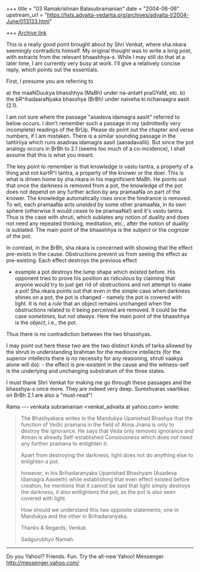 +++
title = "03 Ramakrishnan Balasubramanian"
date = "2004-06-06"
upstream_url = "https://lists.advaita-vedanta.org/archives/advaita-l/2004-June/013133.html"

+++
[Archive link](https://lists.advaita-vedanta.org/archives/advaita-l/2004-June/013133.html)

This is a really good point brought about by Shri
Venkat, where sha.nkara seemingly contradicts himself.
My original thought was to write a long post, with
extracts from the relevant bhaashhya-s. While I may
still do that at a later time, I am currently very
busy at work. I'll give a relatively concise reply,
which points out the essentials.

First, I presume you are referring to 

a) the maaNDuukya bhasshhya (MaBh) under na-antaH
praGYaM, etc.
b) the bR^ihadaaraNyaka bhasshya (BrBh) under naiveha
ki.nchanaagra aasit (2.1). 

I am not sure where the passage "asadeva idamagra
aasiit" referred to below occurs. I don't remember
such a passage in my (admittedly very incomplete)
readings of the BrUp. Please do point out the chapter
and verse numbers, if I am mistaken. There is a
similar sounding passage in the taittiriiya which runs
asadvaa idamagra aasit (aanadavallii). But since the
pot analogy occurs in BrBh to 2.1 (seems too much of a
co-incidence), I shall assume that this is what you
meant.

The key point to remember is that knowledge is vastu
tantra, a property of a thing and not kartR^i tantra,
a property of the knower or the doer. This is what is
driven home by sha.nkara in his magnificient MaBh.  He
points out that once the darkness is removed from a
pot, the knowledge of the pot does not depend on any
further action by any pramaaNa on part of the knower.
The knowledge automatically rises once the hindrance
is removed. To wit, each pramaaNa acts *unaided* by
some other pramaaNa, in its own sphere (otherwise it
would cease to be pramaaNa!) and it's vastu tantra.
Thus is the case with shruti, which sublates any
notion of duality and does not need any repeated
thinking, meditation, etc., after the notion of
duality is sublated. The main point of the bhaashhya
is the *subject* or the cognizer of the pot.

In contrast, in the BrBh, sha.nkara is concerned with
showing that the effect pre-exists in the cause.
Obstructions prevent us from seeing the effect as
pre-existing. Each effect destroys the previous effect
- example a pot destroys the lump shape which existed
before. His opponent tries to prove his position as
ridiculous by claiming that anyone would try to just
get rid of obstructions and not attempt to make a pot!
Sha.nkara points out that even in the simple case when
darkness shines on a pot, the pot is changed - namely
the pot is covered with light. It is not a *rule* that
an object remains unchanged when the obstructions
related to it being perceived are removed. It could be
the case *sometimes*, but not *always*. Here the main
point of the bhaashhya is the *object*, i.e., the pot.

Thus there is no contradiction between the two
bhasshyas. 

I may point out here these two are the two distinct
kinds of tarka allowed by the shruti in understanding
brahman for the mediocre intellects (for the superior
intellects there is no necessity for any reasoning,
shruti vaakya alone will do): - the effect is
pre-existent in the cause and the witness-self is the
underlying and unchanging substratum of the three
states.

I must thank Shri Venkat for making me go through
these passages and the bhasshya-s once more. They are
indeed very deep. Sureshvaras vaartikas on BrBh 2.1
are also a "must-read"!

Rama
--- venkata subramanian <venkat_advaita at yahoo.com>
wrote:
> 
> The Bhashyakara writes in the Mandukya Upanishad
> Bhashya that the function of Vedic pramana in the
> field of Atma Jnana is only to destroy the
> ignorance.  He says that Veda only removes ignorance
> and Atman is already Self-established Consiousness
> which does not need any further pramana to entighten
> it.
> 
> Apart from destroying the darkness, light does not
> do anything else to enlighten  a pot.
> 
> however, in his Brihadaranyaka Upanishad Bhashyam
> (Asadeva Idamagra Aaseeth) while establishing that
> even effect existed before creation, he mentions
> that it cannot be said that light simply destroys
> the darkness, it also entlightens the pot, as the
> pot is also seen covered with light.
> 
> How should we understand this two opposite
> statements; one in Mandukya and the other in
> Brihadaranyaka.
> 
> 
> Thanks & Regards,
> Venkat.
> 
> Sadgurubhyo Namah.




__________________________________
Do you Yahoo!?
Friends.  Fun.  Try the all-new Yahoo! Messenger.
http://messenger.yahoo.com/ 

